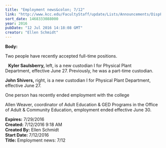 ```yaml
---
title: "Employment news&colon; 7/12"
link: "http://www.kcc.edu/FacultyStaff/update/Lists/Announcements/DispForm.aspx?ID=2246"
sort_date: 1468333088000
year: 2016
pubDate: "12 Jul 2016 14:18:08 GMT"
creator: "Ellen Schmidt"
---
```


<div><b>Body:</b> <div class="ExternalClass0E333206BD34472485AFEE5B41148DB3"><p>​Two people have recently accepted full-time positions.</p>
<p><img src="/FacultyStaff/update/PublishingImages/Kyler_Saulsberry.jpg" alt="" style="vertical-align:auto;float:left;margin:5px" /><img src="/FacultyStaff/update/PublishingImages/John_Shivers.jpg" alt="" style="vertical-align:auto;float:right;margin:5px" /><strong>Kyler Saulsberry, </strong>left, is a new custodian I for Physical Plant Department, effective June 27. Previously, he was a part-time custodian.</p>
<p><strong>John Shivers,</strong> right, is a new custodian I for Physical Plant Department, effective June 27.</p>
<p>One person has recently ended employment with the college </p>
<p>Allen Weaver, coordinator of Adult Education &amp; GED Programs in the Office of Adult &amp; Community Education, employment ended effective June 30.<br /></p></div></div>
<div><b>Expires:</b> 7/29/2016</div>
<div><b>Created:</b> 7/12/2016 9:18 AM</div>
<div><b>Created By:</b> Ellen Schmidt</div>
<div><b>Start Date:</b> 7/12/2016</div>
<div><b>Title:</b> Employment news: 7/12</div>
